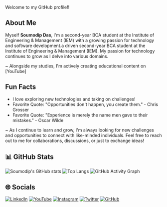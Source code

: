 Welcome to my GitHub profile!!

## About Me

Myself **Soumodip Das**, 
I'm a second-year BCA student at the Institute of Engineering & Management (IEM) with a growing passion for technology and software development.a driven second-year BCA student at the Institute of Engineering & Management (IEM). My passion for technology continues to grow as I delve into various domains.

~ Alongside my studies, I'm actively creating educational content on [YouTube]

## Fun Facts

- I love exploring new technologies and taking on challenges!
- Favorite Quote: "Opportunities don't happen, you create them." - Chris Grosser
- Favorite Quote: "Experience is merely the name men gave to their mistakes." - Oscar Wilde

~ As I continue to learn and grow, I'm always looking for new challenges and opportunities to connect with like-minded individuals. Feel free to reach out to me for collaborations, discussions, or just to exchange ideas!

## 📊 GitHub Stats

![Soumodip's GitHub stats](https://github-readme-stats.vercel.app/api?username=itssoumodip&show_icons=true&theme=radical)
![Top Langs](https://github-readme-stats.vercel.app/api/top-langs/?username=itssoumodip&layout=compact&theme=radical)
![GitHub Activity Graph](https://github-readme-activity-graph.cyclic.app/graph?username=itssoumodip&theme=dracula)


## 🌐 Socials
[![LinkedIn](https://img.shields.io/badge/LinkedIn-0A66C2?style=for-the-badge&logo=linkedin&logoColor=white)]([https://www.linkedin.com/in/soumodip-das/](https://www.linkedin.com/in/soumodip-das-418abb270/))
[![YouTube](https://img.shields.io/badge/YouTube-FF0000?style=for-the-badge&logo=youtube&logoColor=white)](https://youtube.com/@brsoumodip)
[![Instagram](https://img.shields.io/badge/Instagram-E4405F?style=for-the-badge&logo=instagram&logoColor=white)]([https://www.instagram.com/yourusername/](https://www.instagram.com/yoursoumodip/))
[![Twitter](https://img.shields.io/badge/Twitter-1DA1F2?style=for-the-badge&logo=twitter&logoColor=white)]([https://twitter.com/yourusername](https://x.com/das_soumod76155))
[![GitHub](https://img.shields.io/badge/GitHub-171515?style=for-the-badge&logo=github&logoColor=white)](https://github.com/itssoumodip)







